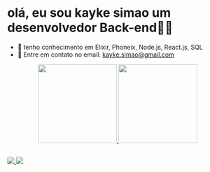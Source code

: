 # olá, eu sou kayke simao um desenvolvedor Back-end🐱‍💻


- 🌱 tenho conhecimento em Elixir, Phoneix, Node.js, React.js, SQL
- 💬 Entre em contato no email: kayke.simao@gmail.com

<div align = "center">
  <a href="https://github.com/kaykeS8">
  <img height = "180em" src = "https://github-readme-stats.vercel.app/api?username=kaykeS8&show_icons=true&theme=dark&include_all_commits=true&count_private=true" />
  <img height = "180em" src = "https://github-readme-stats.vercel.app/api/top-langs/?username=kaykeS8&layout=compact&langs_count=7&theme=dark" />
</div>
  
  ##
  
  <div> 
  <a href="https://instagram.com/kaykesimao" target="_blank"> <img src = "https://img.shields.io/badge/-Instagram-%23E4405F?style=for-the- emblema & logo = instagram & logoColor = white "target =" _ blank "> </a>
  <a href = "mailto:kayke.simao@gmail.com"> <img src = "https://img.shields.io/badge/-Gmail-%23333?style=for-the-badge&logo=gmail&logoColor=white" target = "_ blank"> </a>
 
</div>
